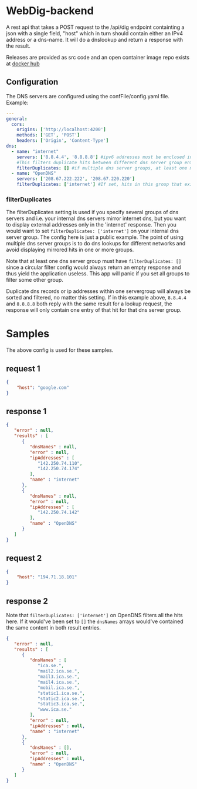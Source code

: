 # WebDig-backend
A rest api that takes a POST request to the /api/dig endpoint containting a json with a single field, "host" which in turn should contain either an IPv4 address or a dns-name. It will do a dnslookup and return a response with the result. 

Releases are provided as src code and an open container image repo exists at [docker hub](docker.io/arizon/webdig-backend)

## Configuration
The DNS servers are configured using the confFile/config.yaml file.  
Example:

```yaml
---
general:
  cors:
    origins: ['http://localhost:4200']
    methods: ['GET', 'POST']
    headers: ['Origin', 'Content-Type']
dns:
  - name: "internet"
    servers: ['8.8.4.4', '8.8.8.8'] #ipv6 addresses must be enclosed in brackets []
    #This filters duplicate hits between different dns server group entries:
    filterDuplicates: [] #if multiple dns server groups, at least one must be unfiltered ([]). Duplicate hits within one dns group will still will always be filtered.
  - name: "OpenDNS"
    servers: ['208.67.222.222', '208.67.220.220']
    filterDuplicates: ['internet'] #If set, hits in this group that exists in "internet" will be removed from this result section.
```
### filterDuplicates
The filterDuplicates setting is used if you specify several groups of dns servers and i.e. your internal dns servers mirror internet dns, but you want to display external addresses only in the 'internet' response. Then you would want to set `filterDuplicates: ['internet']` on your internal dns server group. The config here is just a public example. The point of using multiple dns server groups is to do dns lookups for different networks and avoid displaying mirrored hits in one or more groups.

Note that at least one dns server group must have `filterDuplicates: []` since a circular filter config would always return an empty response and thus yield the application useless. This app will panic if you set all groups to filter some other group.  

Duplicate dns records or ip addresses within one servergroup will always be sorted and filtered, no matter this setting. If in this example above, `8.8.4.4` and `8.8.8.8` both reply with the same result for a lookup request, the response will only contain one entry of that hit for that dns server group. 

# Samples
The above config is used for these samples.
##  request 1
```json
{
    "host": "google.com"
}
```
## response 1
```json
{
   "error" : null,
   "results" : [
      {
         "dnsNames" : null,
         "error" : null,
         "ipAddresses" : [
            "142.250.74.110",
            "142.250.74.174"
         ],
         "name" : "internet"
      },
      {
         "dnsNames" : null,
         "error" : null,
         "ipAddresses" : [
            "142.250.74.142"
         ],
         "name" : "OpenDNS"
      }
   ]
}
```
## request 2
```json
{
    "host": "194.71.18.101"
}
```
## response 2
Note that `filterDuplicates: ['internet']` on OpenDNS filters all the hits here. If it would've been set to `[]` the `dnsNames` arrays would've contained the same content in both result entries.  
```json
{
   "error" : null,
   "results" : [
      {
         "dnsNames" : [
            "ica.se.",
            "mail2.ica.se.",
            "mail3.ica.se.",
            "mail4.ica.se.",
            "mobil.ica.se.",
            "static1.ica.se.",
            "static2.ica.se.",
            "static3.ica.se.",
            "www.ica.se."
         ],
         "error" : null,
         "ipAddresses" : null,
         "name" : "internet"
      },
      {
         "dnsNames" : [],
         "error" : null,
         "ipAddresses" : null,
         "name" : "OpenDNS"
      }
   ]
}
```
